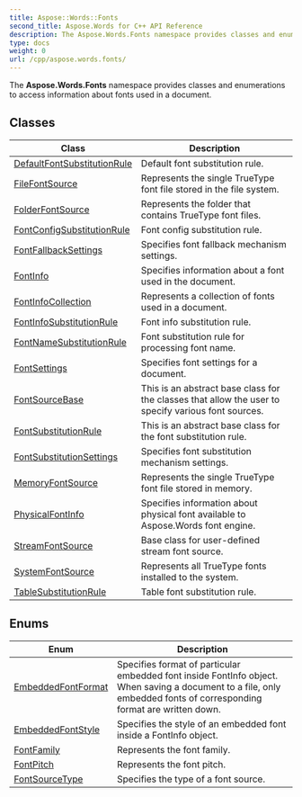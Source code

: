 ```yaml
---
title: Aspose::Words::Fonts
second_title: Aspose.Words for C++ API Reference
description: The Aspose.Words.Fonts namespace provides classes and enumerations to access information about fonts used in a document. 
type: docs
weight: 0
url: /cpp/aspose.words.fonts/
---
```


The **Aspose.Words.Fonts** namespace provides classes and enumerations to access information about fonts used in a document. 

## Classes

| Class | Description |
| --- | --- |
| [DefaultFontSubstitutionRule](./defaultfontsubstitutionrule/) | Default font substitution rule.  |
| [FileFontSource](./filefontsource/) | Represents the single TrueType font file stored in the file system.  |
| [FolderFontSource](./folderfontsource/) | Represents the folder that contains TrueType font files.  |
| [FontConfigSubstitutionRule](./fontconfigsubstitutionrule/) | Font config substitution rule.  |
| [FontFallbackSettings](./fontfallbacksettings/) | Specifies font fallback mechanism settings.  |
| [FontInfo](./fontinfo/) | Specifies information about a font used in the document.  |
| [FontInfoCollection](./fontinfocollection/) | Represents a collection of fonts used in a document.  |
| [FontInfoSubstitutionRule](./fontinfosubstitutionrule/) | Font info substitution rule.  |
| [FontNameSubstitutionRule](./fontnamesubstitutionrule/) | Font substitution rule for processing font name.  |
| [FontSettings](./fontsettings/) | Specifies font settings for a document.  |
| [FontSourceBase](./fontsourcebase/) | This is an abstract base class for the classes that allow the user to specify various font sources.  |
| [FontSubstitutionRule](./fontsubstitutionrule/) | This is an abstract base class for the font substitution rule.  |
| [FontSubstitutionSettings](./fontsubstitutionsettings/) | Specifies font substitution mechanism settings.  |
| [MemoryFontSource](./memoryfontsource/) | Represents the single TrueType font file stored in memory.  |
| [PhysicalFontInfo](./physicalfontinfo/) | Specifies information about physical font available to Aspose.Words font engine.  |
| [StreamFontSource](./streamfontsource/) | Base class for user-defined stream font source.  |
| [SystemFontSource](./systemfontsource/) | Represents all TrueType fonts installed to the system.  |
| [TableSubstitutionRule](./tablesubstitutionrule/) | Table font substitution rule.  |
## Enums

| Enum | Description |
| --- | --- |
| [EmbeddedFontFormat](./embeddedfontformat/) | Specifies format of particular embedded font inside FontInfo object. When saving a document to a file, only embedded fonts of corresponding format are written down.  |
| [EmbeddedFontStyle](./embeddedfontstyle/) | Specifies the style of an embedded font inside a FontInfo object.  |
| [FontFamily](./fontfamily/) | Represents the font family.  |
| [FontPitch](./fontpitch/) | Represents the font pitch.  |
| [FontSourceType](./fontsourcetype/) | Specifies the type of a font source.  |
